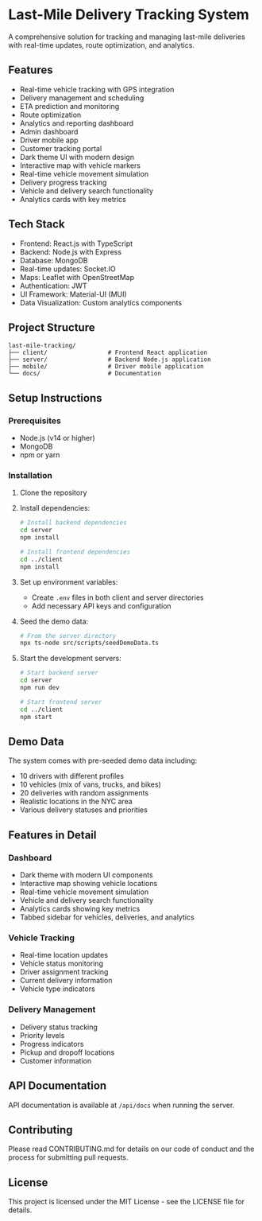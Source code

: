 # Last-Mile Delivery Tracking System

A comprehensive solution for tracking and managing last-mile deliveries with real-time updates, route optimization, and analytics.

## Features

- Real-time vehicle tracking with GPS integration
- Delivery management and scheduling
- ETA prediction and monitoring
- Route optimization
- Analytics and reporting dashboard
- Admin dashboard
- Driver mobile app
- Customer tracking portal
- Dark theme UI with modern design
- Interactive map with vehicle markers
- Real-time vehicle movement simulation
- Delivery progress tracking
- Vehicle and delivery search functionality
- Analytics cards with key metrics

## Tech Stack

- Frontend: React.js with TypeScript
- Backend: Node.js with Express
- Database: MongoDB
- Real-time updates: Socket.IO
- Maps: Leaflet with OpenStreetMap
- Authentication: JWT
- UI Framework: Material-UI (MUI)
- Data Visualization: Custom analytics components

## Project Structure

```
last-mile-tracking/
├── client/                 # Frontend React application
├── server/                 # Backend Node.js application
├── mobile/                 # Driver mobile application
└── docs/                   # Documentation
```

## Setup Instructions

### Prerequisites

- Node.js (v14 or higher)
- MongoDB
- npm or yarn

### Installation

1. Clone the repository
2. Install dependencies:
   ```bash
   # Install backend dependencies
   cd server
   npm install

   # Install frontend dependencies
   cd ../client
   npm install
   ```

3. Set up environment variables:
   - Create `.env` files in both client and server directories
   - Add necessary API keys and configuration

4. Seed the demo data:
   ```bash
   # From the server directory
   npx ts-node src/scripts/seedDemoData.ts
   ```

5. Start the development servers:
   ```bash
   # Start backend server
   cd server
   npm run dev

   # Start frontend server
   cd ../client
   npm start
   ```

## Demo Data

The system comes with pre-seeded demo data including:
- 10 drivers with different profiles
- 10 vehicles (mix of vans, trucks, and bikes)
- 20 deliveries with random assignments
- Realistic locations in the NYC area
- Various delivery statuses and priorities

## Features in Detail

### Dashboard
- Dark theme with modern UI components
- Interactive map showing vehicle locations
- Real-time vehicle movement simulation
- Vehicle and delivery search functionality
- Analytics cards showing key metrics
- Tabbed sidebar for vehicles, deliveries, and analytics

### Vehicle Tracking
- Real-time location updates
- Vehicle status monitoring
- Driver assignment tracking
- Current delivery information
- Vehicle type indicators

### Delivery Management
- Delivery status tracking
- Priority levels
- Progress indicators
- Pickup and dropoff locations
- Customer information

## API Documentation

API documentation is available at `/api/docs` when running the server.

## Contributing

Please read CONTRIBUTING.md for details on our code of conduct and the process for submitting pull requests.

## License

This project is licensed under the MIT License - see the LICENSE file for details. 